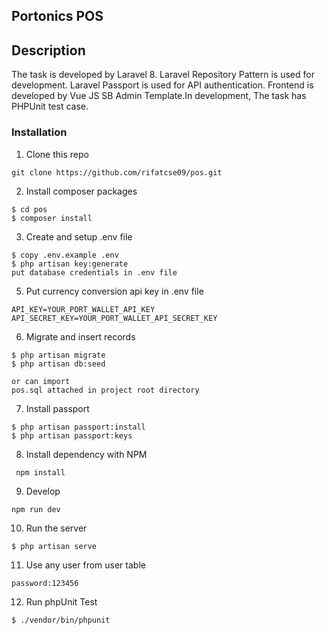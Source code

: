 ## Portonics POS

## Description

The task is developed by Laravel 8. Laravel Repository Pattern is used for development. Laravel Passport is used for API authentication. Frontend is developed by Vue JS SB Admin Template.In development, The task has PHPUnit test case.

### Installation

1. Clone this repo

```
git clone https://github.com/rifatcse09/pos.git
```

2. Install composer packages

```
$ cd pos
$ composer install
```

3. Create and setup .env file

```
$ copy .env.example .env
$ php artisan key:generate
put database credentials in .env file
```

5. Put currency conversion api key in .env file

```
API_KEY=YOUR_PORT_WALLET_API_KEY
API_SECRET_KEY=YOUR_PORT_WALLET_API_SECRET_KEY
```

6. Migrate and insert records

```
$ php artisan migrate
$ php artisan db:seed

or can import
pos.sql attached in project root directory

```

7. Install passport

```
$ php artisan passport:install
$ php artisan passport:keys
```

8. Install dependency with NPM

```
 npm install
```

9. Develop

```
npm run dev
```

10. Run the server

```
$ php artisan serve
```

11. Use any user from user table

```
password:123456
```

12. Run phpUnit Test

```
$ ./vendor/bin/phpunit
```

